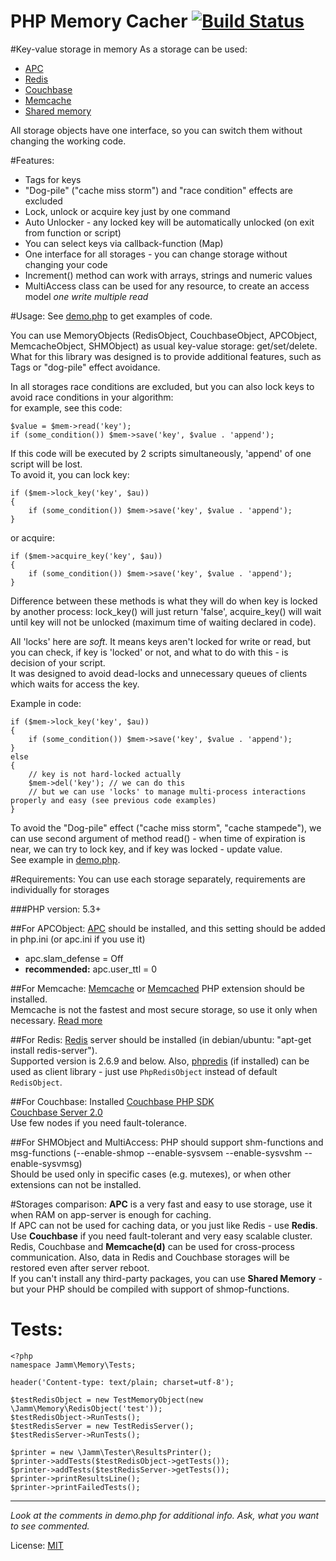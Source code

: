 PHP Memory Cacher [![Build Status](https://travis-ci.org/jamm/Memory.png)](https://travis-ci.org/jamm/Memory)
=================
#Key-value storage in memory
As a storage can be used:

 * [APC](http://pecl.php.net/package/APC)
 * [Redis](http://redis.io)
 * [Couchbase](http://www.couchbase.com)
 * [Memcache](http://pecl.php.net/package/memcache)
 * [Shared memory](http://php.net/manual/en/book.shmop.php)
 
All storage objects have one interface, so you can switch them without changing the working code.

#Features:
+ Tags for keys
+ "Dog-pile" ("cache miss storm") and "race condition" effects are excluded
+ Lock, unlock or acquire key just by one command
+ Auto Unlocker - any locked key will be automatically unlocked (on exit from function or script)
+ You can select keys via callback-function (Map)
+ One interface for all storages - you can change storage without changing your code
+ Increment() method can work with arrays, strings and numeric values
+ MultiAccess class can be used for any resource, to create an access model *one write multiple read*

#Usage:
See [demo.php](https://github.com/jamm/Memory/blob/master/demo.php) to get examples of code.  

You can use MemoryObjects (RedisObject, CouchbaseObject, APCObject, MemcacheObject, SHMObject) as usual key-value storage: get/set/delete.    
What for this library was designed is to provide additional features, such as Tags or "dog-pile" effect avoidance.  

In all storages race conditions are excluded, but you can also lock keys to avoid race conditions in your algorithm:  
for example, see this code:

    $value = $mem->read('key');    
    if (some_condition()) $mem->save('key', $value . 'append');

If this code will be executed by 2 scripts simultaneously, 'append' of one script will be lost.  
To avoid it, you can lock key:    
  
	if ($mem->lock_key('key', $au))  
	{
		if (some_condition()) $mem->save('key', $value . 'append');
	}
  
or acquire:  
 
	if ($mem->acquire_key('key', $au))  
	{
		if (some_condition()) $mem->save('key', $value . 'append');
	}
  
Difference between these methods is what they will do when key is locked by another process: lock_key() will just return 'false', 
acquire_key() will wait until key will not be unlocked (maximum time of waiting declared in code).  

All 'locks' here are *soft*. It means keys aren't locked for write or read, but you can check, if key is 'locked' or not, and what to do with this - is decision of your script.    
It was designed to avoid dead-locks and unnecessary queues of clients which waits for access the key.

Example in code:

	if ($mem->lock_key('key', $au))  
	{
		if (some_condition()) $mem->save('key', $value . 'append');
	}
	else
	{
		// key is not hard-locked actually
		$mem->del('key'); // we can do this
		// but we can use 'locks' to manage multi-process interactions properly and easy (see previous code examples)
	}

To avoid the "Dog-pile" effect ("cache miss storm", "cache stampede"), we can use second argument of method read() - when time of expiration is near, we can try to lock key, and if key was locked - update value.   
See example in [demo.php](https://github.com/jamm/Memory/blob/master/demo.php).    

#Requirements:
You can use each storage separately, requirements are individually for storages

###PHP version: 5.3+

##For APCObject:
[APC](http://pecl.php.net/package/APC) should be installed, and this setting should be added in php.ini (or apc.ini if you use it)

+ apc.slam_defense = Off
+ __recommended:__ apc.user_ttl = 0

##For Memcache:
[Memcache](http://pecl.php.net/package/memcache) or [Memcached](http://pecl.php.net/package/memcached) PHP extension should be installed.  
Memcache is not the fastest and most secure storage, so use it only when necessary. [Read more](http://code.google.com/p/memcached/wiki/WhyNotMemcached)

##For Redis:
[Redis](http://redis.io) server should be installed (in debian/ubuntu: "apt-get install redis-server").  
Supported version is 2.6.9 and below.
Also, [phpredis](https://github.com/nicolasff/phpredis) (if installed) can be used as client library - just use `PhpRedisObject` instead of default `RedisObject`.

##For Couchbase:
Installed [Couchbase PHP SDK](http://www.couchbase.com/develop/php/current)    
[Couchbase Server 2.0](http://www.couchbase.com/download)  
Use few nodes if you need fault-tolerance.  

##For SHMObject and MultiAccess:
PHP should support shm-functions and msg-functions (--enable-shmop --enable-sysvsem --enable-sysvshm --enable-sysvmsg)  
Should be used only in specific cases (e.g. mutexes), or when other extensions can not be installed.

#Storages comparison:
**APC** is a very fast and easy to use storage, use it when RAM on app-server is enough for caching.  
If APC can not be used for caching data, or you just like Redis - use **Redis**.    
Use **Couchbase** if you need fault-tolerant and very easy scalable cluster.   
Redis, Couchbase and **Memcache(d)** can be used for cross-process communication. Also, data in Redis and Couchbase storages will be restored even after server reboot.     
If you can't install any third-party packages, you can use **Shared Memory** - but your PHP should be compiled with support of shmop-functions.  

Tests:
=====

	<?php
	namespace Jamm\Memory\Tests;
	
	header('Content-type: text/plain; charset=utf-8');
	
	$testRedisObject = new TestMemoryObject(new \Jamm\Memory\RedisObject('test'));
	$testRedisObject->RunTests();
	$testRedisServer = new TestRedisServer();
	$testRedisServer->RunTests();

	$printer = new \Jamm\Tester\ResultsPrinter();	
	$printer->addTests($testRedisObject->getTests());
	$printer->addTests($testRedisServer->getTests());
	$printer->printResultsLine();
	$printer->printFailedTests();

***
_Look at the comments in demo.php for additional info. Ask, what you want to see commented._

License: [MIT](http://en.wikipedia.org/wiki/MIT_License)
